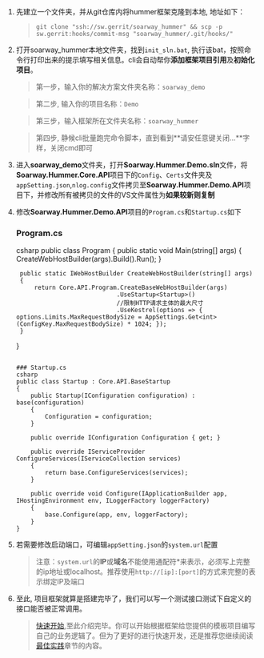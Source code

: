 1. 先建立一个文件夹，并从git仓库内将hummer框架克隆到本地, 地址如下：
   >```git clone "ssh://sw.gerrit/soarway_hummer" && scp -p sw.gerrit:hooks/commit-msg "soarway_hummer/.git/hooks/"```
2. 打开soarway_hummer本地文件夹，找到`init_sln.bat`, 执行该bat，按照命令行打印出来的提示填写相关信息。cli会自动帮你**添加框架项目引用**及**初始化项目**。
   >第一步，输入你的解决方案文件夹名称：`soarway_demo`
   
   >第二步, 输入你的项目名称：`Demo`

   >第三步，输入框架所在文件夹名称：`soarway_hummer`

   >第四步, 静候cli批量跑完命令脚本，直到看到**请安任意键关闭...**字样，关闭cmd即可
3. 进入**soarway_demo**文件夹，打开**Soarway.Hummer.Demo.sln**文件，将**Soarway.Hummer.Core.API**项目下的`Config`、`Certs`文件夹及`appSetting.json`,`nlog.config`文件拷贝至**Soarway.Hummer.Demo.API**项目下，并修改所有被拷贝的文件的VS文件属性为**如果较新则复制**
4. 修改**Soarway.Hummer.Demo.API**项目的`Program.cs`和`Startup.cs`如下
   ### Program.cs
   csharp
    public class Program
    {
        public static void Main(string[] args)
        {
            CreateWebHostBuilder(args).Build().Run();
        }

        public static IWebHostBuilder CreateWebHostBuilder(string[] args)
        {
            return Core.API.Program.CreateBaseWebHostBuilder(args)
                                   .UseStartup<Startup>()
								   //限制HTTP请求主体的最大尺寸
                                   .UseKestrel(options => { options.Limits.MaxRequestBodySize = AppSettings.Get<int>(ConfigKey.MaxRequestBodySize) * 1024; });
        }
    }
   ```

   ### Startup.cs
   csharp
   public class Startup : Core.API.BaseStartup
   {
       public Startup(IConfiguration configuration) : base(configuration)
       {
           Configuration = configuration;
       }

       public override IConfiguration Configuration { get; }

       public override IServiceProvider ConfigureServices(IServiceCollection services)
       {
           return base.ConfigureServices(services);
       }

       public override void Configure(IApplicationBuilder app, IHostingEnvironment env, ILoggerFactory loggerFactory)
       {
           base.Configure(app, env, loggerFactory);
       }
   }
   ```
5. 若需要修改启动端口，可编辑`appSetting.json`的`system.url`配置
   >注意：`system.url`的**IP**或**域名**不能使用通配符\*来表示，必须写上完整的ip地址或localhost。推荐使用`http://[ip]:[port]`的方式来完整的表示绑定IP及端口
6. 至此, 项目框架就算是搭建完毕了，我们可以写一个测试接口测试下自定义的接口能否被正常调用。
   >[快速开始](SUMMARY.md),至此介绍完毕。你可以开始根据框架给您提供的模板项目编写自己的业务逻辑了。但为了更好的进行快速开发，还是推荐您继续阅读[最佳实践](\最佳实践.md)章节的内容。